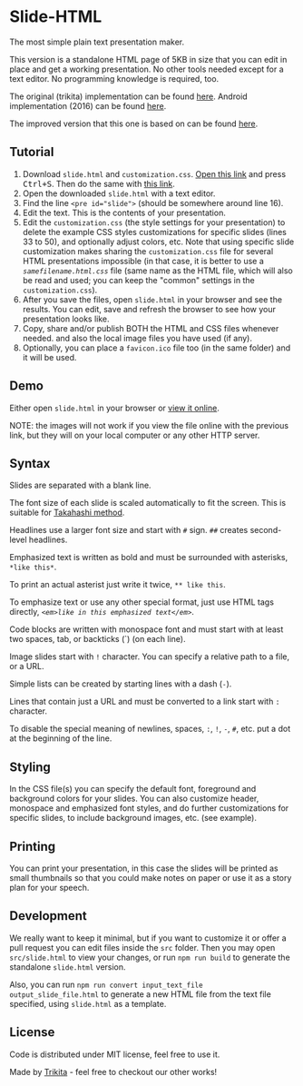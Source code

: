 # Slide-HTML

The most simple plain text presentation maker.

This version is a standalone HTML page of 5KB in size that you can edit in place
and get a working presentation. No other tools needed except for a text editor.
No programming knowledge is required, too.

The original (trikita) implementation can be found [here](https://github.com/trikita/slide-html).
Android implementation (2016) can be found [here](https://github.com/trikita/slide).

The improved version that this one is based on can be found [here](https://github.com/jloow/slide-html).

## Tutorial

1. Download `slide.html` and `customization.css`.
 [Open this link](https://raw.githubusercontent.com/pachi-belero/slide-html/master/slide.html)
 and press <kbd>Ctrl+S</kbd>. Then do the same with
 [this link](https://raw.githubusercontent.com/pachi-belero/slide-html/master/customization.css).
2. Open the downloaded `slide.html` with a text editor.
3. Find the line `<pre id="slide">` (should be somewhere around line 16).
4. Edit the text. This is the contents of your presentation.
5. Edit the `customization.css` (the style settings for your presentation) to delete the example CSS
styles customizations for specific slides (lines 33 to 50), and optionally adjust colors, etc.
Note that using specific slide customization makes sharing the `customization.css` file for several
HTML presentations impossible (in that case, it is better to use a *`samefilename.html.css`* file
(same name as the HTML file, which will also be read and used; you can keep the "common" settings
in the `customization.css`).
6. After you save the files, open `slide.html` in your browser and see the results. You
can edit, save and refresh the browser to see how your presentation looks like.
7. Copy, share and/or publish BOTH the HTML and CSS files whenever needed.
and also the local image files you have used (if any).
8. Optionally, you can place a `favicon.ico` file too (in the same folder) and it will be used.

## Demo

Either open `slide.html` in your browser or [view it online](http://htmlpreview.github.io/?https://github.com/pachi-belero/slide-html/blob/master/src/slide.html).

NOTE: the images will not work if you view the file online with the previous link, but they will on
your local computer or any other HTTP server.

## Syntax

Slides are separated with a blank line.

The font size of each slide is scaled automatically to fit the screen. This is
suitable for [Takahashi method](https://en.wikipedia.org/wiki/Takahashi_method).

Headlines use a larger font size and start with `#` sign. `##` creates second-level headlines.

Emphasized text is written as bold and must be surrounded with asterisks, `*like this*`.

To print an actual asterist just write it twice, `** like this`.

To emphasize text or use any other special format, just use HTML tags directly, _`<em>like in this emphasized text</em>`_.

Code blocks are written with monospace font and must start with at least two spaces, tab, or
backticks (\`) (on each line).

Image slides start with `!` character. You can specify a relative path to a file, or a URL.

Simple lists can be created by starting lines with a dash (`-`).

Lines that contain just a URL and must be converted to a link start with `:` character.

To disable the special meaning of newlines, spaces, `:`, `!`, `-`, `#`, etc. put a dot at the
beginning of the line.

## Styling

In the CSS file(s) you can specify the default font, foreground and background colors for your
slides. You can also customize header, monospace and emphasized font styles, and do further
customizations for specific slides, to include background images, etc. (see example).

## Printing

You can print your presentation, in this case the slides will be printed as small thumbnails
so that you could make notes on paper or use it as a story plan for your speech.

## Development

We really want to keep it minimal, but if you want to customize it or offer a
pull request you can edit files inside the `src` folder. Then you may open
`src/slide.html` to view your changes, or run `npm run build` to generate the
standalone `slide.html` version.

Also, you can run `npm run convert input_text_file output_slide_file.html` to generate a new
HTML file from the text file specified, using `slide.html` as a template.

## License

Code is distributed under MIT license, feel free to use it.

Made by [Trikita](http://trikita.co) - feel free to checkout our other works!
